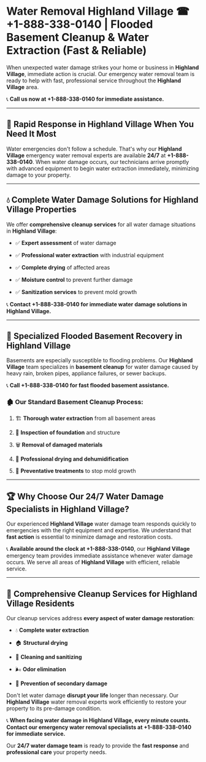 # Water Removal Highland Village ☎ +1-888-338-0140 | Flooded Basement Cleanup & Water Extraction (Fast & Reliable)

When unexpected water damage strikes your home or business in **Highland Village**, immediate action is crucial. Our emergency water removal team is ready to help with fast, professional service throughout the **Highland Village** area. 

📞 **Call us now at +1-888-338-0140 for immediate assistance.**
---
## 🚀 Rapid Response in Highland Village When You Need It Most
Water emergencies don't follow a schedule. That's why our **Highland Village** emergency water removal experts are available **24/7** at **+1-888-338-0140**. When water damage occurs, our technicians arrive promptly with advanced equipment to begin water extraction immediately, minimizing damage to your property.
---
## 💧 Complete Water Damage Solutions for Highland Village Properties
We offer **comprehensive cleanup services** for all water damage situations in **Highland Village**:
- ✅ **Expert assessment** of water damage  
- ✅ **Professional water extraction** with industrial equipment  
- ✅ **Complete drying** of affected areas  
- ✅ **Moisture control** to prevent further damage  
- ✅ **Sanitization services** to prevent mold growth  
📞 **Contact +1-888-338-0140 for immediate water damage solutions in Highland Village.**
---
## 🌊 Specialized Flooded Basement Recovery in Highland Village
Basements are especially susceptible to flooding problems. Our **Highland Village** team specializes in **basement cleanup** for water damage caused by heavy rain, broken pipes, appliance failures, or sewer backups. 
📞 **Call +1-888-338-0140 for fast flooded basement assistance.**
### 🏚️ Our Standard Basement Cleanup Process:
1. 🏗️ **Thorough water extraction** from all basement areas  
2. 🔎 **Inspection of foundation** and structure  
3. 🗑️ **Removal of damaged materials**  
4. 💨 **Professional drying and dehumidification**  
5. 🚫 **Preventative treatments** to stop mold growth  
---
## 🏆 Why Choose Our 24/7 Water Damage Specialists in Highland Village?
Our experienced **Highland Village** water damage team responds quickly to emergencies with the right equipment and expertise. We understand that **fast action** is essential to minimize damage and restoration costs.
📞 **Available around the clock at +1-888-338-0140**, our **Highland Village** emergency team provides immediate assistance whenever water damage occurs. We serve all areas of **Highland Village** with efficient, reliable service.
---
## 🧹 Comprehensive Cleanup Services for Highland Village Residents
Our cleanup services address **every aspect of water damage restoration**:
- 💧 **Complete water extraction**  
- 🏠 **Structural drying**  
- 🧼 **Cleaning and sanitizing**  
- 🌬️ **Odor elimination**  
- 🚫 **Prevention of secondary damage**  
Don't let water damage **disrupt your life** longer than necessary. Our **Highland Village** water removal experts work efficiently to restore your property to its pre-damage condition.
📞 **When facing water damage in Highland Village, every minute counts. Contact our emergency water removal specialists at +1-888-338-0140 for immediate service.**
Our **24/7 water damage team** is ready to provide the **fast response** and **professional care** your property needs.
